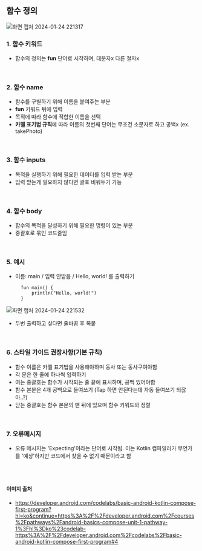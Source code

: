 ## 함수 정의

![화면 캡처 2024-01-24 221317](https://github.com/blue618020/PlacesMap-android-app/assets/130967356/5eb9ab23-43cb-47c1-9df2-b8ec950b0cf3)

### 1. 함수 키워드 
- 함수의 정의는 <b>fun</b> 단어로 시작하며, 대문자x 다른 철자x

<br>

### 2. 함수 name
- 함수를 구별하기 위해 이름을 붙여주는 부분
- <b>fun</b> 키워드 뒤에 입력
- 목적에 따라 함수에 적합한 이름을 선택
- <b>카멜 표기법 규칙</b>에 따라 이름의 첫번째 단어는 무조건 소문자로 하고 공백x (ex. takePhoto)

<br>

### 3. 함수 inputs  
- 목적을 실행하기 위해 필요한 데이터를 입력 받는 부분
- 입력 받는게 필요하지 않다면 괄호 비워두기 가능

<br>

### 4. 함수 body
- 함수의 목적을 달성하기 위해 필요한 명령이 있는 부분 
- 중괄호로 묶인 코드줄임

<br>

### 5. 예시
- 이름: main / 입력 안받음 / Hello, world! 를 출력하기

        fun main() {
            println("Hello, world!")
        }
![화면 캡처 2024-01-24 221532](https://github.com/blue618020/PlacesMap-android-app/assets/130967356/4c245a3c-6620-453a-b91e-ad6ceb098ebb)

- 두번 출력하고 싶다면 줄바꿈 후 복붙

<br>

### 6. 스타일 가이드 권장사항(기본 규칙)
- 함수 이름은 카멜 표기법을 사용해야하며 동사 또는 동사구여야함
- 각 문은 한 줄에 하나씩 입력하기
- 여는 중괄호는 함수가 시작되는 줄 끝에 표시하며, 공백 있어야함 
- 함수 본분은 4개 공백으로 들여쓰기 (Tap 하면 안된다는데 자동 들여쓰기 되잖아..?)
- 닫는 중괄호는 함수 본문의 맨 뒤에 있으며 함수 키워드와 정렬

<br>

### 7. 오류메시지
- 오류 메시지는 'Expecting'이라는 단어로 시작됨. 
 이는 Kotlin 컴파일러가 무언가를 '예상'하지만 코드에서 찾을 수 없기 때문이라고 함
 


<br>
<br>

#### 이미지 출처
 - https://developer.android.com/codelabs/basic-android-kotlin-compose-first-program?hl=ko&continue=https%3A%2F%2Fdeveloper.android.com%2Fcourses%2Fpathways%2Fandroid-basics-compose-unit-1-pathway-1%3Fhl%3Dko%23codelab-https%3A%2F%2Fdeveloper.android.com%2Fcodelabs%2Fbasic-android-kotlin-compose-first-program#4